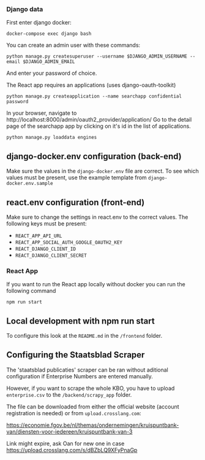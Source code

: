 ### Django data

First enter django docker:

`docker-compose exec django bash`

You can create an admin user with these commands:

`python manage.py createsuperuser --username $DJANGO_ADMIN_USERNAME --email $DJANGO_ADMIN_EMAIL`

And enter your password of choice.

The React app requires an applications (uses django-oauth-toolkit)

`python manage.py createapplication --name searchapp confidential password`

In your browser, navigate to http://localhost:8000/admin/oauth2_provider/application/ Go to the detail page of the
searchapp app by clicking on it's id in the list of applications.

`python manage.py loaddata engines`

## django-docker.env configuration (back-end)

Make sure the values in the `django-docker.env` file are correct. To see which values must be present, use the example
template from `django-docker.env.sample`

## react.env configuration (front-end)

Make sure to change the settings in react.env to the correct values. The following keys must be present:

- `REACT_APP_API_URL`
- `REACT_APP_SOCIAL_AUTH_GOOGLE_OAUTH2_KEY`
- `REACT_DJANGO_CLIENT_ID`
- `REACT_DJANGO_CLIENT_SECRET`

### React App

If you want to run the React app locally without docker you can run the following command

`npm run start`

## Local development with npm run start

To configure this look at the `README.md` in the `/frontend` folder.

## Configuring the Staatsblad Scraper

The 'staatsblad publicaties' scraper can be ran without aditional configuration if Enterprise Numbers are entered
manually.

However, if you want to scrape the whole KBO, you have to upload `enterprise.csv` to the `/backend/scrapy_app` folder.

The file can be downloaded from either the official website (account registration is needed) or
from `upload.crosslang.com`:

https://economie.fgov.be/nl/themas/ondernemingen/kruispuntbank-van/diensten-voor-iedereen/kruispuntbank-van-3

Link might expire, ask Oan for new one in case
https://upload.crosslang.com/s/dBZbLQ9XFyPnaGp
